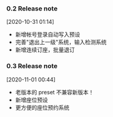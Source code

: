 ### 0.2 Release note

[2020-10-31 01:14]

- 新增帐号登录自动写入预设
- 完善"退出上一级"系统，输入检测系统
- 新增连续订座，批量退订


### 0.3 Release note

[2020-11-01 00:44]

- 老版本的 preset 不兼容新版本！
- 新增座位预设
- 更方便的座位预约系统
